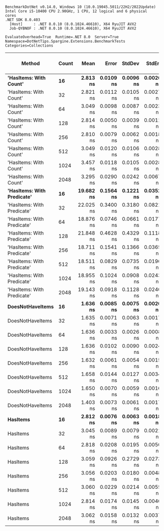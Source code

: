 ```

BenchmarkDotNet v0.14.0, Windows 10 (10.0.19045.5011/22H2/2022Update)
Intel Core i5-10400 CPU 2.90GHz, 1 CPU, 12 logical and 6 physical cores
.NET SDK 8.0.403
  [Host]     : .NET 8.0.10 (8.0.1024.46610), X64 RyuJIT AVX2
  Job-QYBNOF : .NET 8.0.10 (8.0.1024.46610), X64 RyuJIT AVX2

EvaluateOverhead=True  Runtime=.NET 8.0  Server=True  
Namespace=DotNetTips.Spargine.Extensions.BenchmarkTests  Categories=Collections  

```
| Method                     | Count | Mean      | Error     | StdDev    | StdErr    | Median    | Min       | Q1        | Q3        | Max       | Op/s          | CI99.9% Margin | Iterations | Kurtosis | MValue | Skewness | Rank | LogicalGroup | Baseline | Exceptions | Completed Work Items | Lock Contentions | Code Size | Gen0   | Allocated |
|--------------------------- |------ |----------:|----------:|----------:|----------:|----------:|----------:|----------:|----------:|----------:|--------------:|---------------:|-----------:|---------:|-------:|---------:|-----:|------------- |--------- |-----------:|---------------------:|-----------------:|----------:|-------:|----------:|
| **&#39;HasItems: With Count&#39;**     | **16**    |  **2.813 ns** | **0.0109 ns** | **0.0096 ns** | **0.0026 ns** |  **2.814 ns** |  **2.798 ns** |  **2.806 ns** |  **2.819 ns** |  **2.832 ns** | **355,492,670.6** |       **6.999 ns** |      **14.00** |    **2.026** |  **2.000** |  **-0.0134** |    **3** | *****            | **No**       |          **-** |                    **-** |                **-** |      **59 B** |      **-** |         **-** |
| &#39;HasItems: With Count&#39;     | 32    |  2.821 ns | 0.0112 ns | 0.0105 ns | 0.0027 ns |  2.819 ns |  2.794 ns |  2.816 ns |  2.827 ns |  2.838 ns | 354,515,708.2 |       7.499 ns |      15.00 |    3.631 |  2.000 |  -0.6375 |    3 | *            | No       |          - |                    - |                - |      59 B |      - |         - |
| &#39;HasItems: With Count&#39;     | 64    |  3.049 ns | 0.0098 ns | 0.0087 ns | 0.0023 ns |  3.051 ns |  3.033 ns |  3.044 ns |  3.054 ns |  3.063 ns | 327,964,727.2 |       6.999 ns |      14.00 |    2.265 |  2.000 |  -0.3987 |    4 | *            | No       |          - |                    - |                - |      59 B |      - |         - |
| &#39;HasItems: With Count&#39;     | 128   |  2.814 ns | 0.0050 ns | 0.0039 ns | 0.0011 ns |  2.815 ns |  2.805 ns |  2.812 ns |  2.816 ns |  2.819 ns | 355,396,329.5 |       5.999 ns |      12.00 |    2.484 |  2.000 |  -0.6955 |    3 | *            | No       |          - |                    - |                - |      59 B |      - |         - |
| &#39;HasItems: With Count&#39;     | 256   |  2.810 ns | 0.0079 ns | 0.0062 ns | 0.0018 ns |  2.810 ns |  2.797 ns |  2.806 ns |  2.813 ns |  2.821 ns | 355,894,375.2 |       5.999 ns |      12.00 |    2.724 |  2.000 |  -0.4174 |    3 | *            | No       |          - |                    - |                - |      59 B |      - |         - |
| &#39;HasItems: With Count&#39;     | 512   |  3.049 ns | 0.0120 ns | 0.0106 ns | 0.0028 ns |  3.049 ns |  3.029 ns |  3.044 ns |  3.053 ns |  3.069 ns | 327,970,754.9 |       6.999 ns |      14.00 |    2.516 |  2.000 |   0.2669 |    4 | *            | No       |          - |                    - |                - |      59 B |      - |         - |
| &#39;HasItems: With Count&#39;     | 1024  |  3.457 ns | 0.0118 ns | 0.0105 ns | 0.0028 ns |  3.457 ns |  3.439 ns |  3.449 ns |  3.462 ns |  3.477 ns | 289,285,328.2 |       6.999 ns |      14.00 |    2.120 |  2.000 |   0.3303 |    6 | *            | No       |          - |                    - |                - |      59 B |      - |         - |
| &#39;HasItems: With Count&#39;     | 2048  |  3.295 ns | 0.0290 ns | 0.0242 ns | 0.0067 ns |  3.282 ns |  3.274 ns |  3.278 ns |  3.297 ns |  3.340 ns | 303,497,388.7 |       6.497 ns |      13.00 |    2.147 |  2.000 |   0.9637 |    5 | *            | No       |          - |                    - |                - |      59 B |      - |         - |
| **&#39;HasItems: With Predicate&#39;** | **16**    | **19.682 ns** | **0.1564 ns** | **0.1221 ns** | **0.0352 ns** | **19.675 ns** | **19.511 ns** | **19.592 ns** | **19.762 ns** | **19.909 ns** |  **50,808,456.8** |       **5.982 ns** |      **12.00** |    **1.825** |  **2.000** |   **0.2433** |    **7** | *****            | **No**       |          **-** |                    **-** |                **-** |     **960 B** | **0.0004** |      **40 B** |
| &#39;HasItems: With Predicate&#39; | 32    | 22.025 ns | 0.3400 ns | 0.3180 ns | 0.0821 ns | 22.094 ns | 21.437 ns | 21.955 ns | 22.178 ns | 22.503 ns |  45,402,299.1 |       7.459 ns |      15.00 |    2.236 |  2.000 |  -0.5824 |    8 | *            | No       |          - |                    - |                - |     981 B | 0.0004 |      40 B |
| &#39;HasItems: With Predicate&#39; | 64    | 18.876 ns | 0.0746 ns | 0.0661 ns | 0.0177 ns | 18.864 ns | 18.769 ns | 18.826 ns | 18.920 ns | 18.994 ns |  52,978,426.9 |       6.991 ns |      14.00 |    1.815 |  2.000 |   0.2425 |    7 | *            | No       |          - |                    - |                - |     981 B | 0.0004 |      40 B |
| &#39;HasItems: With Predicate&#39; | 128   | 21.848 ns | 0.4628 ns | 0.4329 ns | 0.1118 ns | 22.047 ns | 21.143 ns | 21.376 ns | 22.241 ns | 22.273 ns |  45,771,659.3 |       7.444 ns |      15.00 |    1.311 |  2.000 |  -0.4312 |    8 | *            | No       |          - |                    - |                - |     981 B | 0.0004 |      40 B |
| &#39;HasItems: With Predicate&#39; | 256   | 18.711 ns | 0.1541 ns | 0.1366 ns | 0.0365 ns | 18.690 ns | 18.485 ns | 18.644 ns | 18.787 ns | 18.983 ns |  53,444,522.7 |       6.982 ns |      14.00 |    2.164 |  2.000 |   0.3624 |    7 | *            | No       |          - |                    - |                - |     960 B | 0.0004 |      40 B |
| &#39;HasItems: With Predicate&#39; | 512   | 18.511 ns | 0.0829 ns | 0.0735 ns | 0.0196 ns | 18.513 ns | 18.350 ns | 18.478 ns | 18.575 ns | 18.616 ns |  54,022,511.1 |       6.990 ns |      14.00 |    2.328 |  2.000 |  -0.4990 |    7 | *            | No       |          - |                    - |                - |   1,014 B | 0.0004 |      40 B |
| &#39;HasItems: With Predicate&#39; | 1024  | 18.955 ns | 0.1024 ns | 0.0908 ns | 0.0243 ns | 18.963 ns | 18.794 ns | 18.884 ns | 19.037 ns | 19.072 ns |  52,755,499.0 |       6.988 ns |      14.00 |    1.602 |  2.000 |  -0.2691 |    7 | *            | No       |          - |                    - |                - |   1,014 B | 0.0004 |      40 B |
| &#39;HasItems: With Predicate&#39; | 2048  | 19.143 ns | 0.0918 ns | 0.1128 ns | 0.0240 ns | 19.104 ns | 19.019 ns | 19.052 ns | 19.217 ns | 19.377 ns |  52,239,759.6 |      10.988 ns |      22.00 |    2.194 |  2.000 |   0.7525 |    7 | *            | No       |          - |                    - |                - |     979 B | 0.0004 |      40 B |
| **DoesNotHaveItems**           | **16**    |  **1.636 ns** | **0.0085 ns** | **0.0075 ns** | **0.0020 ns** |  **1.634 ns** |  **1.625 ns** |  **1.631 ns** |  **1.638 ns** |  **1.652 ns** | **611,302,889.9** |       **6.999 ns** |      **14.00** |    **2.654** |  **2.000** |   **0.7169** |    **2** | *****            | **No**       |          **-** |                    **-** |                **-** |      **65 B** |      **-** |         **-** |
| DoesNotHaveItems           | 32    |  1.635 ns | 0.0071 ns | 0.0063 ns | 0.0017 ns |  1.634 ns |  1.625 ns |  1.631 ns |  1.638 ns |  1.647 ns | 611,649,751.4 |       6.999 ns |      14.00 |    2.074 |  2.000 |   0.3567 |    2 | *            | No       |          - |                    - |                - |      65 B |      - |         - |
| DoesNotHaveItems           | 64    |  1.636 ns | 0.0033 ns | 0.0026 ns | 0.0008 ns |  1.635 ns |  1.631 ns |  1.634 ns |  1.638 ns |  1.640 ns | 611,356,626.7 |       6.000 ns |      12.00 |    1.904 |  2.000 |  -0.2361 |    2 | *            | No       |          - |                    - |                - |      65 B |      - |         - |
| DoesNotHaveItems           | 128   |  1.636 ns | 0.0102 ns | 0.0090 ns | 0.0024 ns |  1.634 ns |  1.625 ns |  1.630 ns |  1.637 ns |  1.655 ns | 611,204,911.1 |       6.999 ns |      14.00 |    2.403 |  2.000 |   0.8474 |    2 | *            | No       |          - |                    - |                - |      65 B |      - |         - |
| DoesNotHaveItems           | 256   |  1.632 ns | 0.0061 ns | 0.0054 ns | 0.0015 ns |  1.632 ns |  1.625 ns |  1.628 ns |  1.635 ns |  1.645 ns | 612,611,013.4 |       6.999 ns |      14.00 |    2.823 |  2.000 |   0.5674 |    2 | *            | No       |          - |                    - |                - |      65 B |      - |         - |
| DoesNotHaveItems           | 512   |  1.658 ns | 0.0144 ns | 0.0127 ns | 0.0034 ns |  1.655 ns |  1.643 ns |  1.650 ns |  1.661 ns |  1.689 ns | 603,235,872.0 |       6.998 ns |      14.00 |    3.106 |  2.000 |   0.9549 |    2 | *            | No       |          - |                    - |                - |      65 B |      - |         - |
| DoesNotHaveItems           | 1024  |  1.650 ns | 0.0070 ns | 0.0059 ns | 0.0016 ns |  1.650 ns |  1.640 ns |  1.648 ns |  1.652 ns |  1.660 ns | 606,002,797.5 |       6.499 ns |      13.00 |    2.268 |  2.000 |  -0.0644 |    2 | *            | No       |          - |                    - |                - |      65 B |      - |         - |
| DoesNotHaveItems           | 2048  |  1.403 ns | 0.0073 ns | 0.0061 ns | 0.0017 ns |  1.402 ns |  1.394 ns |  1.399 ns |  1.407 ns |  1.414 ns | 712,656,451.8 |       6.499 ns |      13.00 |    1.938 |  2.000 |   0.4906 |    1 | *            | No       |          - |                    - |                - |      65 B |      - |         - |
| **HasItems**                   | **16**    |  **2.812 ns** | **0.0076 ns** | **0.0063 ns** | **0.0018 ns** |  **2.814 ns** |  **2.800 ns** |  **2.809 ns** |  **2.815 ns** |  **2.822 ns** | **355,575,291.6** |       **6.499 ns** |      **13.00** |    **2.242** |  **2.000** |  **-0.3968** |    **3** | *****            | **No**       |          **-** |                    **-** |                **-** |      **61 B** |      **-** |         **-** |
| HasItems                   | 32    |  3.045 ns | 0.0089 ns | 0.0079 ns | 0.0021 ns |  3.048 ns |  3.033 ns |  3.038 ns |  3.050 ns |  3.059 ns | 328,417,203.4 |       6.999 ns |      14.00 |    1.675 |  2.000 |  -0.0184 |    4 | *            | No       |          - |                    - |                - |      61 B |      - |         - |
| HasItems                   | 64    |  2.818 ns | 0.0208 ns | 0.0195 ns | 0.0050 ns |  2.813 ns |  2.797 ns |  2.804 ns |  2.825 ns |  2.857 ns | 354,830,248.8 |       7.497 ns |      15.00 |    2.301 |  2.000 |   0.8380 |    3 | *            | No       |          - |                    - |                - |      61 B |      - |         - |
| HasItems                   | 128   |  3.059 ns | 0.0926 ns | 0.2729 ns | 0.0273 ns |  2.867 ns |  2.795 ns |  2.813 ns |  3.397 ns |  3.475 ns | 326,893,376.9 |      49.986 ns |     100.00 |    1.255 |  3.491 |   0.3695 |    4 | *            | No       |          - |                    - |                - |      61 B |      - |         - |
| HasItems                   | 256   |  3.056 ns | 0.0203 ns | 0.0180 ns | 0.0048 ns |  3.049 ns |  3.028 ns |  3.045 ns |  3.063 ns |  3.098 ns | 327,273,168.6 |       6.998 ns |      14.00 |    2.966 |  2.000 |   0.8127 |    4 | *            | No       |          - |                    - |                - |      61 B |      - |         - |
| HasItems                   | 512   |  3.060 ns | 0.0229 ns | 0.0214 ns | 0.0055 ns |  3.049 ns |  3.031 ns |  3.045 ns |  3.077 ns |  3.095 ns | 326,796,049.7 |       7.497 ns |      15.00 |    1.481 |  2.000 |   0.2300 |    4 | *            | No       |          - |                    - |                - |      61 B |      - |         - |
| HasItems                   | 1024  |  2.814 ns | 0.0174 ns | 0.0145 ns | 0.0040 ns |  2.816 ns |  2.790 ns |  2.804 ns |  2.819 ns |  2.849 ns | 355,375,206.5 |       6.498 ns |      13.00 |    3.208 |  2.000 |   0.6826 |    3 | *            | No       |          - |                    - |                - |      61 B |      - |         - |
| HasItems                   | 2048  |  3.062 ns | 0.0158 ns | 0.0132 ns | 0.0037 ns |  3.062 ns |  3.039 ns |  3.054 ns |  3.067 ns |  3.093 ns | 326,612,302.6 |       6.498 ns |      13.00 |    3.317 |  2.000 |   0.6434 |    4 | *            | No       |          - |                    - |                - |      61 B |      - |         - |

